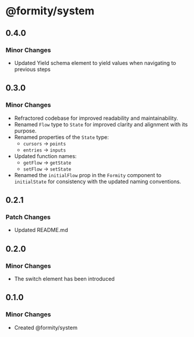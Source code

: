 # @formity/system

## 0.4.0

### Minor Changes

- Updated Yield schema element to yield values when navigating to previous steps

## 0.3.0

### Minor Changes

- Refractored codebase for improved readability and maintainability.
- Renamed `Flow` type to `State` for improved clarity and alignment with its purpose.
- Renamed properties of the `State` type:
  - `cursors` -> `points`
  - `entries` -> `inputs`
- Updated function names:
  - `getFlow` -> `getState`
  - `setFlow` -> `setState`
- Renamed the `initialFlow` prop in the `Formity` component to `initialState` for consistency with the updated naming conventions.

## 0.2.1

### Patch Changes

- Updated README.md

## 0.2.0

### Minor Changes

- The switch element has been introduced

## 0.1.0

### Minor Changes

- Created @formity/system
